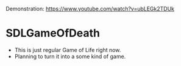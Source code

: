 Demonstration: https://www.youtube.com/watch?v=ubLEGk2TDUk
# SDLGameOfDeath
- This is just regular Game of Life right now.
- Planning to turn it into a some kind of game.
